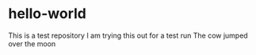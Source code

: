 # hello-world
This is a test repository
I am trying this out for a test run
The cow jumped over the moon
